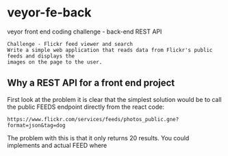 # veyor-fe-back
veyor front end coding challenge - back-end REST API

```
Challenge - Flickr feed viewer and search
Write a simple web application that reads data from Flickr's public feeds and displays the
images on the page to the user.
```

## Why a REST API for a front end project
First look at the problem it is clear that the simplest solution would be to call the public FEEDS endpoint directly from the react code:

    https://www.flickr.com/services/feeds/photos_public.gne?format=json&tag=dog

The problem with this is that it only returns 20 results. You could implements and actual FEED where
